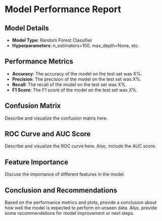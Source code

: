 # Model Performance Report

## Model Details

- **Model Type**: Random Forest Classifier
- **Hyperparameters**: n_estimators=100, max_depth=None, etc.

## Performance Metrics

- **Accuracy**: The accuracy of the model on the test set was X%.
- **Precision**: The precision of the model on the test set was X%.
- **Recall**: The recall of the model on the test set was X%.
- **F1 Score**: The F1 score of the model on the test set was X%.

## Confusion Matrix

Describe and visualize the confusion matrix here.

## ROC Curve and AUC Score

Describe and visualize the ROC curve here. Also, include the AUC score.

## Feature Importance

Discuss the importance of different features in the model.

## Conclusion and Recommendations

Based on the performance metrics and plots, provide a conclusion about how well the model is expected to perform on unseen data. Also, provide some recommendations for model improvement or next steps.

